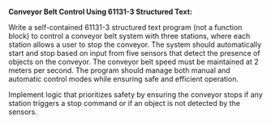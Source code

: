 **Conveyor Belt Control Using 61131-3 Structured Text:**

Write a self-contained 61131-3 structured text program (not a function block) to control a conveyor belt system with three stations, where each station allows a user to stop the conveyor. The system should automatically start and stop based on input from five sensors that detect the presence of objects on the conveyor. The conveyor belt speed must be maintained at 2 meters per second. The program should manage both manual and automatic control modes while ensuring safe and efficient operation.

Implement logic that prioritizes safety by ensuring the conveyor stops if any station triggers a stop command or if an object is not detected by the sensors.

